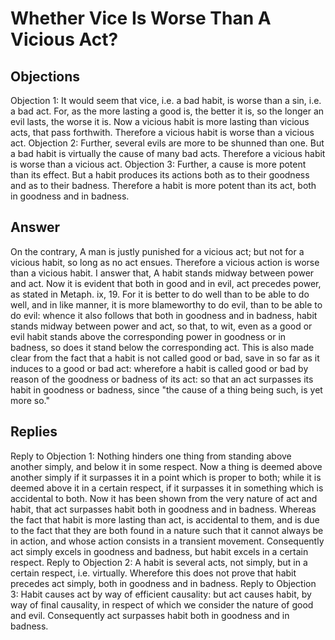 # Whether Vice Is Worse Than A Vicious Act?
## Objections
Objection 1: It would seem that vice, i.e. a bad habit, is worse than a sin, i.e. a bad act. For, as the more lasting a good is, the better it is, so the longer an evil lasts, the worse it is. Now a vicious habit is more lasting than vicious acts, that pass forthwith. Therefore a vicious habit is worse than a vicious act.
Objection 2: Further, several evils are more to be shunned than one. But a bad habit is virtually the cause of many bad acts. Therefore a vicious habit is worse than a vicious act.
Objection 3: Further, a cause is more potent than its effect. But a habit produces its actions both as to their goodness and as to their badness. Therefore a habit is more potent than its act, both in goodness and in badness.
## Answer
On the contrary, A man is justly punished for a vicious act; but not for a vicious habit, so long as no act ensues. Therefore a vicious action is worse than a vicious habit.
I answer that, A habit stands midway between power and act. Now it is evident that both in good and in evil, act precedes power, as stated in Metaph. ix, 19. For it is better to do well than to be able to do well, and in like manner, it is more blameworthy to do evil, than to be able to do evil: whence it also follows that both in goodness and in badness, habit stands midway between power and act, so that, to wit, even as a good or evil habit stands above the corresponding power in goodness or in badness, so does it stand below the corresponding act. This is also made clear from the fact that a habit is not called good or bad, save in so far as it induces to a good or bad act: wherefore a habit is called good or bad by reason of the goodness or badness of its act: so that an act surpasses its habit in goodness or badness, since "the cause of a thing being such, is yet more so."
## Replies
Reply to Objection 1: Nothing hinders one thing from standing above another simply, and below it in some respect. Now a thing is deemed above another simply if it surpasses it in a point which is proper to both; while it is deemed above it in a certain respect, if it surpasses it in something which is accidental to both. Now it has been shown from the very nature of act and habit, that act surpasses habit both in goodness and in badness. Whereas the fact that habit is more lasting than act, is accidental to them, and is due to the fact that they are both found in a nature such that it cannot always be in action, and whose action consists in a transient movement. Consequently act simply excels in goodness and badness, but habit excels in a certain respect.
Reply to Objection 2: A habit is several acts, not simply, but in a certain respect, i.e. virtually. Wherefore this does not prove that habit precedes act simply, both in goodness and in badness.
Reply to Objection 3: Habit causes act by way of efficient causality: but act causes habit, by way of final causality, in respect of which we consider the nature of good and evil. Consequently act surpasses habit both in goodness and in badness.